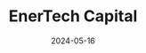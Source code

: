 ---  
layout: startup_page  
title: "EnerTech Capital"  
id: "enertechcapital.com"  
permalink: "/enertechcapitalenertechcapital.com05162024/"  
website: "https://www.enertechcapital.com/"  
funding_round: ""  
funding_amount: "$10M"  
investors: "Allison Transmission"  
about: "EnerTech Capital is a venture capital firm investing in and partnering with innovators since 1996. They focus on building transformative technology companies, particularly in Mobility, Industry 4.0, and Connected Customer sectors. Their integrated approach leverages strategic collaboration across a diverse stakeholder ecosystem to create value."  
markets: "Mobility, Electrification, Autonomy, Smart Mobility, Connectivity, Industry 4.0, Connected Customer, Clean Energy, Energy, Impact Investing, Information Technology, Venture Capital"  
hq: "Ambler, Pennsylvania, United States"  
founded_year: "1996"  
linkedin: "https://www.linkedin.com/company/enertech-capital"  
twitter: "http://twitter.com/EnerTechCap"  
instagram: ""  
facebook: ""  
crunchbase: "https://www.crunchbase.com/organization/enertech-capital"  
pitchbook: "https://pitchbook.com/profiles/company/221658-58"  

date_display: "16-May-2024"  
date: "2024-05-16"

# SEO Optimization  
meta_title: "EnerTech Capital -  Funding ($10M)"  
meta_description: "EnerTech Capital, EnerTech Capital is a venture capital firm investing in and partnering with innovators since 1996. They focus on building transformative technology co..."  
meta_keywords: "EnerTech Capital, Mobility, Electrification, Autonomy, Smart Mobility, Connectivity, Industry 4.0, Connected Customer, Clean Energy, Energy, Impact Investing, Information Technology, Venture Capital,  funding"  
canonical_url: "https://startup.projectstartups.com/enertechcapitalenertechcapital.com05162024/"  
---